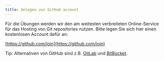 ```yaml
---
title: Anlegen von GitHub account
---
```


Für die Übungen werden wir den am weitesten verbreiteten Online-Service für das Hosting von Git repositories nutzen.
Bitte legen Sie sich hier einen kostenlosen Account dafür an:

[https://github.com/join](https://github.com/join)

Tip: Alternativen von GitHub sind z.B. [GitLab](https://about.gitlab.com/) und [BitBucket](https://bitbucket.org/product/).
